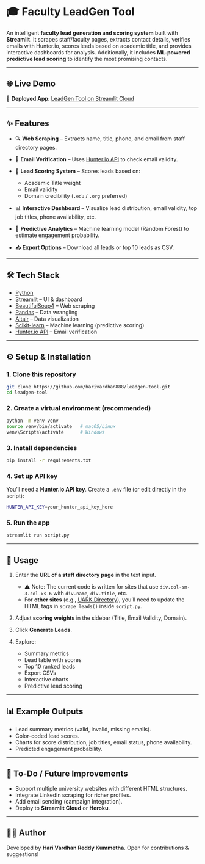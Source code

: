# 🎓 Faculty LeadGen Tool

An intelligent **faculty lead generation and scoring system** built with **Streamlit**.
It scrapes staff/faculty pages, extracts contact details, verifies emails with Hunter.io, scores leads based on academic title, and provides interactive dashboards for analysis.
Additionally, it includes **ML-powered predictive lead scoring** to identify the most promising contacts.

---

## 🌐 Live Demo

🔗 **Deployed App**: [LeadGen Tool on Streamlit Cloud](https://scriptpy-qijtnowamhp6c59e2xysx6.streamlit.app/)

---

## ✨ Features

* 🔍 **Web Scraping** – Extracts name, title, phone, and email from staff directory pages.
* 📧 **Email Verification** – Uses [Hunter.io API](https://hunter.io/) to check email validity.
* 🎯 **Lead Scoring System** – Scores leads based on:

  * Academic Title weight
  * Email validity
  * Domain credibility (`.edu` / `.org` preferred)
* 📊 **Interactive Dashboard** – Visualize lead distribution, email validity, top job titles, phone availability, etc.
* 🤖 **Predictive Analytics** – Machine learning model (Random Forest) to estimate engagement probability.
* 📥 **Export Options** – Download all leads or top 10 leads as CSV.

---

## 🛠️ Tech Stack

* [Python](https://www.python.org/)
* [Streamlit](https://streamlit.io/) – UI & dashboard
* [BeautifulSoup4](https://www.crummy.com/software/BeautifulSoup/) – Web scraping
* [Pandas](https://pandas.pydata.org/) – Data wrangling
* [Altair](https://altair-viz.github.io/) – Data visualization
* [Scikit-learn](https://scikit-learn.org/) – Machine learning (predictive scoring)
* [Hunter.io API](https://hunter.io/) – Email verification

---

## ⚙️ Setup & Installation

### 1. Clone this repository

```bash
git clone https://github.com/harivardhan888/leadgen-tool.git
cd leadgen-tool
```

### 2. Create a virtual environment (recommended)

```bash
python -m venv venv
source venv/bin/activate   # macOS/Linux
venv\Scripts\activate      # Windows
```

### 3. Install dependencies

```bash
pip install -r requirements.txt
```

### 4. Set up API key

You’ll need a **Hunter.io API key**. Create a `.env` file (or edit directly in the script):

```bash
HUNTER_API_KEY=your_hunter_api_key_here
```

### 5. Run the app

```bash
streamlit run script.py
```

---

## 🚀 Usage

1. Enter the **URL of a staff directory page** in the text input.

   * ⚠️ Note: The current code is written for sites that use `div.col-sm-3.col-xs-6` with `div.name`, `div.title`, etc.
   * For **other sites** (e.g., [UARK Directory](https://cied.uark.edu/directory/?utm_source=chatgpt.com)), you’ll need to update the HTML tags in `scrape_leads()` inside `script.py`.

2. Adjust **scoring weights** in the sidebar (Title, Email Validity, Domain).

3. Click **Generate Leads**.

4. Explore:

   * Summary metrics
   * Lead table with scores
   * Top 10 ranked leads
   * Export CSVs
   * Interactive charts
   * Predictive lead scoring

---

## 📊 Example Outputs

* Lead summary metrics (valid, invalid, missing emails).
* Color-coded lead scores.
* Charts for score distribution, job titles, email status, phone availability.
* Predicted engagement probability.

---

## 📝 To-Do / Future Improvements

* Support multiple university websites with different HTML structures.
* Integrate LinkedIn scraping for richer profiles.
* Add email sending (campaign integration).
* Deploy to **Streamlit Cloud** or **Heroku**.

---

## 👨‍💻 Author

Developed by **Hari Vardhan Reddy Kummetha**.
Open for contributions & suggestions!
